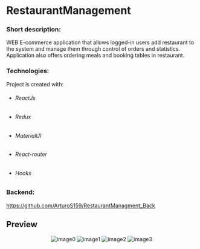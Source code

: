 # RestaurantManagement

### Short description:
WEB E-commerce application that allows logged-in users add restaurant to the system and manage them through control of orders and statistics. Application also offers ordering meals and booking tables in restaurant.


### Technologies:
Project is created with:
- ###### ReactJs
- ###### Redux
- ###### MaterialUI
- ###### React-router
- ###### Hooks

### Backend:

https://github.com/ArturoS159/RestaurantManagment_Back

## Preview

<p align="center">
  <img alt="image0" src="https://media.graphcms.com/GMEdBiThmNpmbKCMkikA" />
  <img alt="image1" src="https://media.graphcms.com/ZPymZn6gTaCYpQyWW7Nm" />
  <img alt="image2" src="https://media.graphcms.com/RQd1BGZTBW0m2VoMPScQ" />
  <img alt="image3" src="https://media.graphcms.com/3hacYweQIaTt8JlNlAfg" />
</p>
